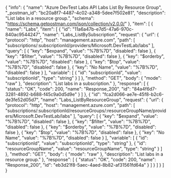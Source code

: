 {
  "info": {
    "name": "Azure DevTest Labs API Labs List By Resource Group",
    "_postman_id": "bc20a8f7-4487-4c02-a348-5dee7f502e81",
    "description": "List labs in a resource group.",
    "schema": "https://schema.getpostman.com/json/collection/v2.0.0/"
  },
  "item": [
    {
      "name": "Labs",
      "item": [
        {
          "id": "11a6a47b-e7d5-47a6-970c-840ac9544247",
          "name": "Labs_ListBySubscription",
          "request": {
            "url": {
              "protocol": "http",
              "host": "management.azure.com",
              "path": [
                "subscriptions/:subscriptionId/providers/Microsoft.DevTestLab/labs"
              ],
              "query": [
                {
                  "key": "$expand",
                  "value": "%7B%7D",
                  "disabled": false
                },
                {
                  "key": "$filter",
                  "value": "%7B%7D",
                  "disabled": false
                },
                {
                  "key": "$orderby",
                  "value": "%7B%7D",
                  "disabled": false
                },
                {
                  "key": "$top",
                  "value": "%7B%7D",
                  "disabled": false
                },
                {
                  "key": "No Name",
                  "value": "%7B%7D",
                  "disabled": false
                }
              ],
              "variable": [
                {
                  "id": "subscriptionId",
                  "value": "subscriptionId",
                  "type": "string"
                }
              ]
            },
            "method": "GET",
            "body": {
              "mode": "raw"
            },
            "description": "List labs in a subscription."
          },
          "response": [
            {
              "status": "OK",
              "code": 200,
              "name": "Response_200",
              "id": "84a4f6d7-3281-4892-b688-f45c9a0d5d9e"
            }
          ]
        },
        {
          "id": "fca2d066-ae7e-45f8-b2c6-de3fe52d05d7",
          "name": "Labs_ListByResourceGroup",
          "request": {
            "url": {
              "protocol": "http",
              "host": "management.azure.com",
              "path": [
                "subscriptions/:subscriptionId/resourceGroups/:resourceGroupName/providers/Microsoft.DevTestLab/labs"
              ],
              "query": [
                {
                  "key": "$expand",
                  "value": "%7B%7D",
                  "disabled": false
                },
                {
                  "key": "$filter",
                  "value": "%7B%7D",
                  "disabled": false
                },
                {
                  "key": "$orderby",
                  "value": "%7B%7D",
                  "disabled": false
                },
                {
                  "key": "$top",
                  "value": "%7B%7D",
                  "disabled": false
                },
                {
                  "key": "No Name",
                  "value": "%7B%7D",
                  "disabled": false
                }
              ],
              "variable": [
                {
                  "id": "subscriptionId",
                  "value": "subscriptionId",
                  "type": "string"
                },
                {
                  "id": "resourceGroupName",
                  "value": "resourceGroupName",
                  "type": "string"
                }
              ]
            },
            "method": "GET",
            "body": {
              "mode": "raw"
            },
            "description": "List labs in a resource group."
          },
          "response": [
            {
              "status": "OK",
              "code": 200,
              "name": "Response_200",
              "id": "eb3d21f8-5aec-4aed-8b82-af31561fd64a"
            }
          ]
        }
      ]
    }
  ]
}